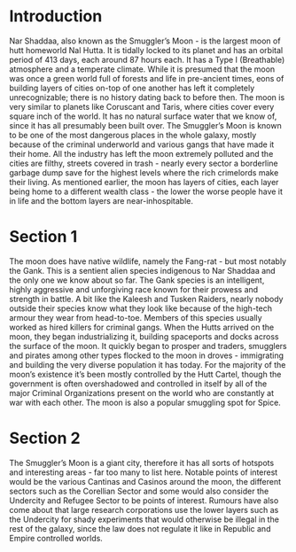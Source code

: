 # Introduction

Nar Shaddaa, also known as the Smuggler’s Moon - is the largest moon of hutt homeworld Nal Hutta.
It is tidally locked to its planet and has an orbital period of 413 days, each around 87 hours each.
It has a Type I (Breathable) atmosphere and a temperate climate.
While it is presumed that the moon was once a green world full of forests and life in pre-ancient times, eons of building layers of cities on-top of one another has left it completely unrecognizable; there is no history dating back to before then.
The moon is very similar to planets like Coruscant and Taris, where cities cover every square inch of the world.
It has no natural surface water that we know of, since it has all presumably been built over.
The Smuggler’s Moon is known to be one of the most dangerous places in the whole galaxy, mostly because of the criminal underworld and various gangs that have made it their home.
All the industry has left the moon extremely polluted and the cities are filthy, streets covered in trash - nearly every sector a borderline garbage dump save for the highest levels where the rich crimelords make their living.
As mentioned earlier, the moon has layers of cities, each layer being home to a different wealth class - the lower the worse people have it in life and the bottom layers are near-inhospitable.

# Section 1

The moon does have native wildlife, namely the Fang-rat - but most notably the Gank.
This is a sentient alien species indigenous to Nar Shaddaa and the only one we know about so far.
The Gank species is an intelligent, highly aggressive and unforgiving race known for their prowess and strength in battle.
A bit like the Kaleesh and Tusken Raiders, nearly nobody outside their species know what they look like because of the high-tech armour they wear from head-to-toe.
Members of this species usually worked as hired killers for criminal gangs.
When the Hutts arrived on the moon, they began industrializing it, building spaceports and docks across the surface of the moon.
It quickly began to prosper and traders, smugglers and pirates among other types flocked to the moon in droves - immigrating and building the very diverse population it has today.
For the majority of the moon’s existence it’s been mostly controlled by the Hutt Cartel, though the government is often overshadowed and controlled in itself by all of the major Criminal Organizations present on the world who are constantly at war with each other.
The moon is also a popular smuggling spot for Spice.

# Section 2

The Smuggler’s Moon is a giant city, therefore it has all sorts of hotspots and interesting areas - far too many to list here.
Notable points of interest would be the various Cantinas and Casinos around the moon, the different sectors such as the Corellian Sector and some would also consider the Undercity and Refugee Sector to be points of interest.
Rumours have also come about that large research corporations use the lower layers such as the Undercity for shady experiments that would otherwise be illegal in the rest of the galaxy, since the law does not regulate it like in Republic and Empire controlled worlds.
